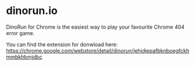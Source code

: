 dinorun.io
=========

DinoRun for Chrome is the easiest way to play your favourite Chrome 404 error game.

You can find the extension for donwload here: https://chrome.google.com/webstore/detail/dinorun/jehjdjepafbknboegfckhmmbkhbmjdbc